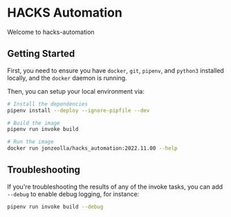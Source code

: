 # HACKS Automation

Welcome to hacks-automation

## Getting Started

First, you need to ensure you have `docker`, `git`, `pipenv`, and `python3` installed locally, and the `docker` daemon is running.

Then, you can setup your local environment via:

```bash
# Install the dependencies
pipenv install --deploy --ignore-pipfile --dev

# Build the image
pipenv run invoke build

# Run the image
docker run jonzeolla/hacks_automation:2022.11.00 --help
```

## Troubleshooting

If you're troubleshooting the results of any of the invoke tasks, you can add `--debug` to enable debug logging, for instance:

```bash
pipenv run invoke build --debug
```
